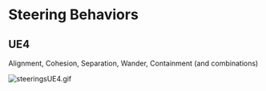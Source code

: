 # Steering Behaviors

## UE4

Alignment, Cohesion, Separation, Wander, Containment (and combinations)

![steeringsUE4.gif](resources/steeringsUE4.gif)
